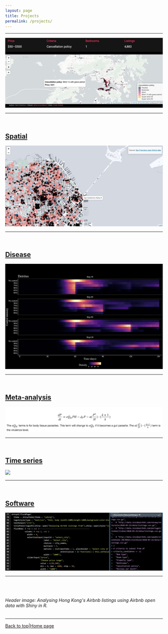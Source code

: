 ```yaml
---
layout: page
title: Projects    
permalink: /projects/
---
```

<a id="top"></a>

******  
![](img/project1.jpg)    

******  

<br>      

## [Spatial](./spatial.md)  

![](spatial/spatial7.jpg) 
  
******  

<br>  

## [Disease](./disease.md)  
  
![](disease/disease5.png)      

******  

<br>  

## [Meta-analysis](./meta.md)  

![](meta/metae6.jpg)  
  
******    

<br>  

## [Time series](./time_series.md)  

![](time_series/ts3.png)  
  
******    

<br>  

## [Software](./coding_club.md)      

![](coding_club/cc2.jpg)
  
******    

<br>  
<br>  

###### Header image: Analysing Hong Kong's Airbnb listings using Airbnb open data with Shiny in R.      
******  

[Back to top](#top)|[Home page](./index.md)
